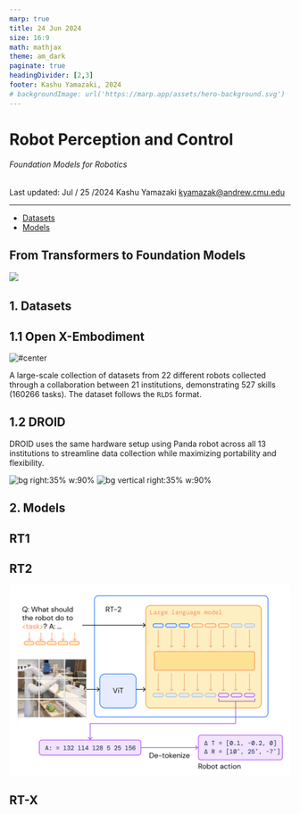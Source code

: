 ```yaml
---
marp: true
title: 24 Jun 2024
size: 16:9
math: mathjax
theme: am_dark
paginate: true
headingDivider: [2,3]
footer: Kashu Yamazaki, 2024
# backgroundImage: url('https://marp.app/assets/hero-background.svg')
---
```


<!-- _class: cover_b -->
<!-- _header: "" -->
<!-- _footer: "" -->
<!-- _paginate: "" -->
<!-- _backgroundImage: url('https://marp.app/assets/hero-background.svg') -->

# Robot Perception and Control

###### Foundation Models for Robotics

Last updated: Jul / 25 /2024
Kashu Yamazaki
kyamazak@andrew.cmu.edu

---

<!-- _class: toc_a -->
<!-- _header: "" -->
<!-- _footer: "" -->
<!-- _paginate: "" -->

- [Datasets](#3)
- [Models]()

## From Transformers to Foundation Models

![](https://api.wandb.ai/files/vincenttu/images/projects/37228380/5a69d608.png)

##  1. Datasets

<!-- _class: trans -->
<!-- _footer: "" -->
<!-- _paginate: "" -->


## 1.1 Open X-Embodiment

![#center](https://robotics-transformer-x.github.io/img/overview.png)

A large-scale collection of datasets from 22 different robots collected through a collaboration between 21 institutions, demonstrating 527 skills (160266 tasks). The dataset follows the `RLDS` format.

## 1.2 DROID

DROID uses the same hardware setup using Panda robot across all 13 institutions to streamline data collection while maximizing portability and flexibility.

![bg right:35% w:90%](https://droid-dataset.github.io/figures/droid_setup.png)
![bg vertical right:35% w:90%](https://droid-dataset.github.io/figures/droid_viewpoint_distribution.png)

##  2. Models

<!-- _class: trans -->
<!-- _footer: "" -->
<!-- _paginate: "" -->

## RT1



## RT2



![bg right:40% 100%](img/rt2_arch.png)

## RT-X